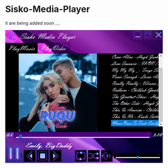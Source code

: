 # Sisko-Media-Player
it are being added soon ....


![This what it look like](https://github.com/ShShee/Sisko-Media-Player/blob/master/ScreenShot.png)
